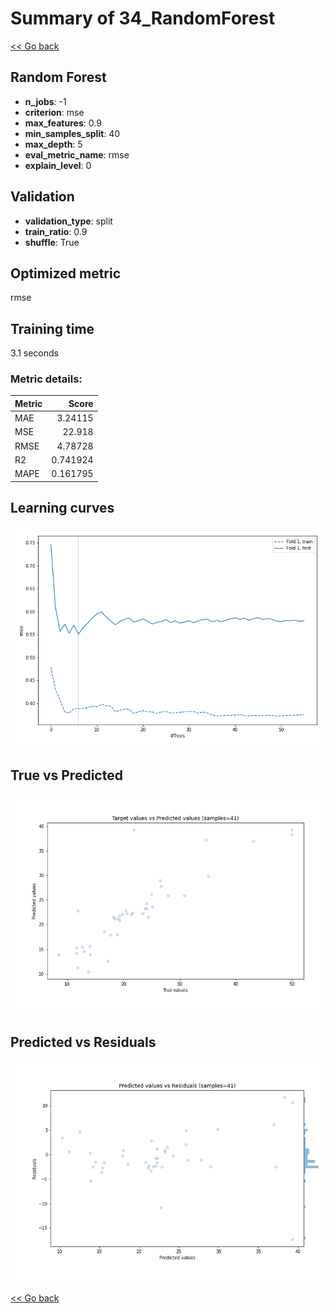 # Summary of 34_RandomForest

[<< Go back](../README.md)


## Random Forest
- **n_jobs**: -1
- **criterion**: mse
- **max_features**: 0.9
- **min_samples_split**: 40
- **max_depth**: 5
- **eval_metric_name**: rmse
- **explain_level**: 0

## Validation
 - **validation_type**: split
 - **train_ratio**: 0.9
 - **shuffle**: True

## Optimized metric
rmse

## Training time

3.1 seconds

### Metric details:
| Metric   |     Score |
|:---------|----------:|
| MAE      |  3.24115  |
| MSE      | 22.918    |
| RMSE     |  4.78728  |
| R2       |  0.741924 |
| MAPE     |  0.161795 |



## Learning curves
![Learning curves](learning_curves.png)
## True vs Predicted

![True vs Predicted](true_vs_predicted.png)


## Predicted vs Residuals

![Predicted vs Residuals](predicted_vs_residuals.png)



[<< Go back](../README.md)
